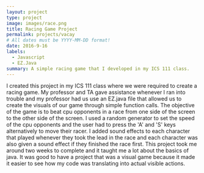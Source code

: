 ```yaml
---
layout: project
type: project
image: images/race.png
title: Racing Game Project
permalink: projects/vacay
# All dates must be YYYY-MM-DD format!
date: 2016-9-16
labels:
  - Javascript
  - EZ.Java
summary: A simple racing game that I developed in my ICS 111 class.
---
```


  I created this project in my ICS 111 class where we were required to create a racing game. My professor and TA gave assistance whenever I ran into trouble and my professor had us use an EZ.java file that allowed us to create the visuals of our game through simple function calls.
  The objective of the game is to beat cpu opponents in a race from one side of the screen to the other side of the screen. I used a random generator to set the speed of the cpu opponents and the user had to press the 'A' and 'S' keys alternatively to move their racer. I added sound effects to each character that played whenever they took the lead in the race and each character was also given a sound effect if they finished the race first. This project took me around two weeks to complete and it taught me a lot about the basics of java. It was good to have a project that was a visual game because it made it easier to see how my code was translating into actual visible actions.
